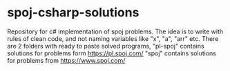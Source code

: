 # spoj-csharp-solutions
Repository for c# implementation of spoj problems. The idea is to write with rules of clean code, and not naming variables like "x", "a", "arr" etc. There are 2 folders with ready to paste solved programs,
"pl-spoj" contains solutions for problems form https://pl.spoj.com/
"spoj" contains solutions for problems from https://www.spoj.com/
